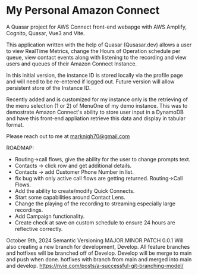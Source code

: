 # My Personal Amazon Connect

A Quasar project for AWS Connect front-end webapge with AWS Amplify, Cognito, Quasar, Vue3 and Vite.

This application written with the help of Quasar (Qusasar.dev) allows a user to view RealTime Metrics, change the Hours of Operation schedule per queue, view contact events along with listening to the recording and view users and queues of their Amazon Connect Instance.

In this initial version, the instance ID is stored locally via the profile page and will need to be re-entered if logged out. Future version will allow persistent store of the Instance ID.

Recently added and is customized for my instance only is the retrieving of the menu selection (1 or 2) of MenuOne of my demo instance. This was to demostrate Amazon Connect's ability to store user input in a DynamoDB and have this front-end appliation retrieve this data and display in tabular format.

Please reach out to me at marknigh70@gmail.com


ROADMAP:
* Routing->call flows, give the ability for the user to change prompts text.
* Contacts -> click row and get additional details.
* Contacts -> add Customer Phone Number in list.
* fix bug with only active call flows are getting returned. Routing->Call Flows.
* Add the ability to create/modify Quick Connects.
* Start some capabilities around Contact Lens.
* Change the playing of the recording to streaming especially large recordings.
* Add Campaign functionality.
* Create check at save on custom schedule to ensure 24 hours are reflective correctly.

October 9th, 2024
Semantic Versioning
MAJOR.MINOR.PATCH
0.0.1
Will also creating a new branch for development, Develop. All feature branches and hotfixes will be branched off of Develop. Develop will be merge to main and push when done. hotfixes with branch from main and merged into main and develop.
https://nvie.com/posts/a-successful-git-branching-model/
